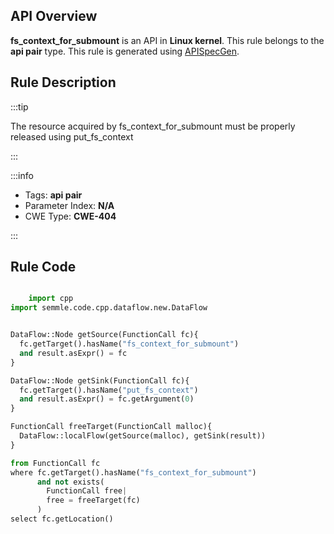 ---
---


## API Overview
**fs_context_for_submount** is an API in **Linux kernel**. This rule belongs to the **api pair** type. This rule is generated using [APISpecGen](../../tools/APISpecGen).
## Rule Description

:::tip

The resource acquired by fs_context_for_submount must be properly released using put_fs_context

:::

:::info

- Tags: **api pair**
- Parameter Index: **N/A**
- CWE Type: **CWE-404**

:::

## Rule Code
```python

    import cpp
import semmle.code.cpp.dataflow.new.DataFlow


DataFlow::Node getSource(FunctionCall fc){
  fc.getTarget().hasName("fs_context_for_submount")
  and result.asExpr() = fc
}

DataFlow::Node getSink(FunctionCall fc){
  fc.getTarget().hasName("put_fs_context")
  and result.asExpr() = fc.getArgument(0)
}

FunctionCall freeTarget(FunctionCall malloc){
  DataFlow::localFlow(getSource(malloc), getSink(result))
}

from FunctionCall fc
where fc.getTarget().hasName("fs_context_for_submount")
      and not exists(
        FunctionCall free| 
        free = freeTarget(fc)
      )
select fc.getLocation()

    
```